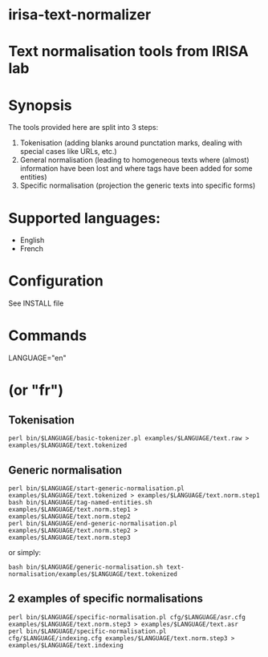 # irisa-text-normalizer
# Text normalisation tools from IRISA lab

# Synopsis

The tools provided here are split into 3 steps:
1. Tokenisation (adding blanks around punctation marks, dealing with special cases like URLs, etc.)
2. General normalisation (leading to homogeneous texts where (almost) information have been lost and where tags have been added for some entities)
3. Specific normalisation (projection the generic texts into specific forms)


# Supported languages:

- English
- French

# Configuration

See INSTALL file

# Commands

LANGUAGE="en"
# (or "fr")

## Tokenisation

    perl bin/$LANGUAGE/basic-tokenizer.pl examples/$LANGUAGE/text.raw > examples/$LANGUAGE/text.tokenized

## Generic normalisation

    perl bin/$LANGUAGE/start-generic-normalisation.pl examples/$LANGUAGE/text.tokenized > examples/$LANGUAGE/text.norm.step1
    bash bin/$LANGUAGE/tag-named-entities.sh examples/$LANGUAGE/text.norm.step1 > examples/$LANGUAGE/text.norm.step2
    perl bin/$LANGUAGE/end-generic-normalisation.pl examples/$LANGUAGE/text.norm.step2 > examples/$LANGUAGE/text.norm.step3
    
or simply:

    bash bin/$LANGUAGE/generic-normalisation.sh text-normalisation/examples/$LANGUAGE/text.tokenized

## 2 examples of specific normalisations

    perl bin/$LANGUAGE/specific-normalisation.pl cfg/$LANGUAGE/asr.cfg examples/$LANGUAGE/text.norm.step3 > examples/$LANGUAGE/text.asr
    perl bin/$LANGUAGE/specific-normalisation.pl cfg/$LANGUAGE/indexing.cfg examples/$LANGUAGE/text.norm.step3 > examples/$LANGUAGE/text.indexing


